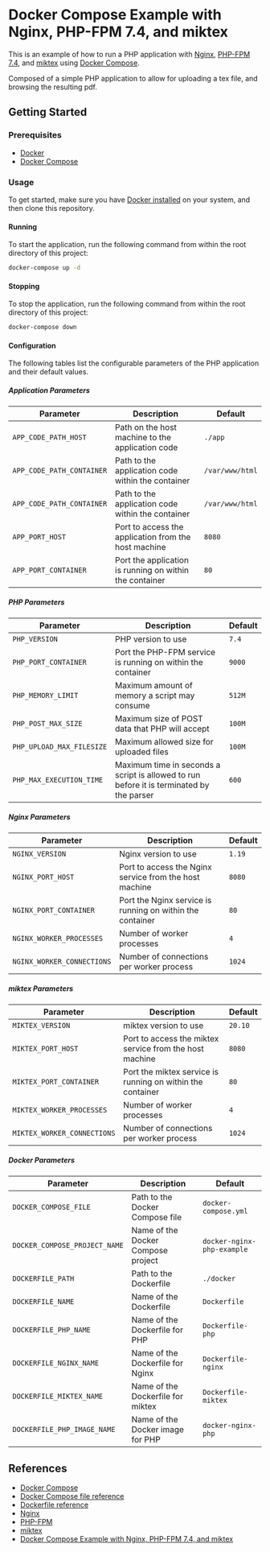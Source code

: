 # Docker Compose Example with Nginx, PHP-FPM 7.4, and miktex

This is an example of how to run a PHP application with [Nginx](https://www.nginx.com/), [PHP-FPM 7.4](https://www.php.net/releases/7_4_0.php), and [miktex](https://miktex.org/) using [Docker Compose](https://docs.docker.com/compose/).

Composed of a simple PHP application to allow for uploading a tex file, and browsing the resulting pdf.


## Getting Started

### Prerequisites

- [Docker](https://docs.docker.com/get-docker/)
- [Docker Compose](https://docs.docker.com/compose/install/)

### Usage

To get started, make sure you have [Docker installed](https://docs.docker.com/get-docker/) on your system, and then clone this repository.

#### Running

To start the application, run the following command from within the root directory of this project:

```bash
docker-compose up -d
```

#### Stopping

To stop the application, run the following command from within the root directory of this project:

```bash
docker-compose down
```

#### Configuration

The following tables list the configurable parameters of the PHP application and their default values.

##### Application Parameters

| Parameter | Description | Default |
|-----------|-------------|---------|
| `APP_CODE_PATH_HOST` | Path on the host machine to the application code | `./app` |
| `APP_CODE_PATH_CONTAINER` | Path to the application code within the container | `/var/www/html` |
| `APP_CODE_PATH_CONTAINER` | Path to the application code within the container | `/var/www/html` |
| `APP_PORT_HOST` | Port to access the application from the host machine | `8080` |
| `APP_PORT_CONTAINER` | Port the application is running on within the container | `80` |

##### PHP Parameters

| Parameter | Description | Default |
|-----------|-------------|---------|
| `PHP_VERSION` | PHP version to use | `7.4` |
| `PHP_PORT_CONTAINER` | Port the PHP-FPM service is running on within the container | `9000` |
| `PHP_MEMORY_LIMIT` | Maximum amount of memory a script may consume | `512M` |
| `PHP_POST_MAX_SIZE` | Maximum size of POST data that PHP will accept | `100M` |
| `PHP_UPLOAD_MAX_FILESIZE` | Maximum allowed size for uploaded files | `100M` |
| `PHP_MAX_EXECUTION_TIME` | Maximum time in seconds a script is allowed to run before it is terminated by the parser | `600` |

##### Nginx Parameters

| Parameter | Description | Default |
|-----------|-------------|---------|
| `NGINX_VERSION` | Nginx version to use | `1.19` |
| `NGINX_PORT_HOST` | Port to access the Nginx service from the host machine | `8080` |
| `NGINX_PORT_CONTAINER` | Port the Nginx service is running on within the container | `80` |
| `NGINX_WORKER_PROCESSES` | Number of worker processes | `4` |
| `NGINX_WORKER_CONNECTIONS` | Number of connections per worker process | `1024` |

##### miktex Parameters

| Parameter | Description | Default |
|-----------|-------------|---------|
| `MIKTEX_VERSION` | miktex version to use | `20.10` |
| `MIKTEX_PORT_HOST` | Port to access the miktex service from the host machine | `8080` |
| `MIKTEX_PORT_CONTAINER` | Port the miktex service is running on within the container | `80` |
| `MIKTEX_WORKER_PROCESSES` | Number of worker processes | `4` |
| `MIKTEX_WORKER_CONNECTIONS` | Number of connections per worker process | `1024` |

##### Docker Parameters

| Parameter | Description | Default |
|-----------|-------------|---------|
| `DOCKER_COMPOSE_FILE` | Path to the Docker Compose file | `docker-compose.yml` |
| `DOCKER_COMPOSE_PROJECT_NAME` | Name of the Docker Compose project | `docker-nginx-php-example` |
| `DOCKERFILE_PATH` | Path to the Dockerfile | `./docker` |
| `DOCKERFILE_NAME` | Name of the Dockerfile | `Dockerfile` |
| `DOCKERFILE_PHP_NAME` | Name of the Dockerfile for PHP | `Dockerfile-php` |
| `DOCKERFILE_NGINX_NAME` | Name of the Dockerfile for Nginx | `Dockerfile-nginx` |
| `DOCKERFILE_MIKTEX_NAME` | Name of the Dockerfile for miktex | `Dockerfile-miktex` |
| `DOCKERFILE_PHP_IMAGE_NAME` | Name of the Docker image for PHP | `docker-nginx-php` |

## References

- [Docker Compose](https://docs.docker.com/compose/)
- [Docker Compose file reference](https://docs.docker.com/compose/compose-file/)
- [Dockerfile reference](https://docs.docker.com/engine/reference/builder/)
- [Nginx](https://www.nginx.com/)
- [PHP-FPM](https://www.php.net/manual/en/install.fpm.php)
- [miktex](https://miktex.org/)
- [Docker Compose Example with Nginx, PHP-FPM 7.4, and miktex](https://github.com/HamishFleming/tex-docker)

